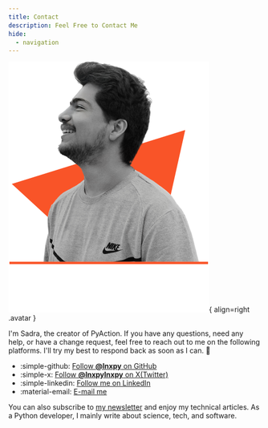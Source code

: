 ```yaml
---
title: Contact
description: Feel Free to Contact Me
hide:
  - navigation
---
```


![Avatar](img/avatar.png){ align=right .avatar }

I'm Sadra, the creator of PyAction. If you have any questions, need any help, or have a change request, feel free to reach out to me on the following platforms. I'll try my best to respond back as soon as I can. :beers:

<div class="grid cards" markdown>

- :simple-github: [Follow __@lnxpy__ on GitHub](https://github.com/lnxpy)
- :simple-x: [Follow __@lnxpylnxpy__ on X(Twitter)](https://x.com/lnxpylnxpy)
- :simple-linkedin: [Follow me on LinkedIn](https://linkedin.com/in/sadra-yahyapour)
- :material-email: [E-mail me](mailto:lnxpylnxpy@gmail.com)

</div>

You can also subscribe to [my newsletter](https://imsadra.me) and enjoy my technical articles. As a Python developer, I mainly write about science, tech, and software.
